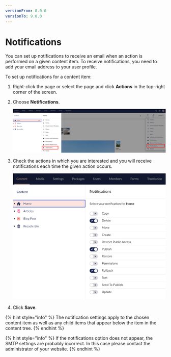 ```yaml
---
versionFrom: 8.0.0
versionTo: 9.0.0
---
```


# Notifications

You can set up notifications to receive an email when an action is performed on a given content item. To receive notifications, you need to add your email address to your user profile.

To set up notifications for a content item:

1. Right-click the page or select the page and click **Actions** in the top-right corner of the screen.
2. Choose **Notifications**.

    ![Notifications Menu](images/Notifications-menu.png)
3. Check the actions in which you are interested and you will receive notifications each time the given action occurs.

    ![notifications.jpg](images/notifications-v9.png)
4. Click **Save**.

{% hint style="info" %}
The notification settings apply to the chosen content item as well as any child items that appear below the item in the content tree.
{% endhint %}

{% hint style="info" %}
If the notifications option does not appear, the SMTP settings are probably incorrect. In this case please contact the administrator of your website.
{% endhint %}
